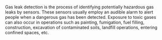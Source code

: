 Gas leak detection is the process of identifying potentially hazardous gas leaks by sensors. These sensors usually employ an audible alarm to alert people when a dangerous gas has been detected. Exposure to toxic gases can also occur in operations such as painting, fumigation, fuel filling, construction, excavation of contaminated soils, landfill operations, entering confined spaces, etc.


